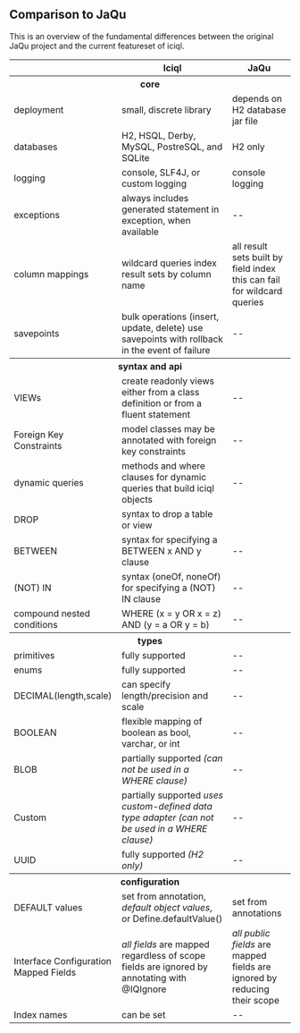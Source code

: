 
## Comparison to JaQu 

This is an overview of the fundamental differences between the original JaQu project and the current featureset of iciql.  

<table class="table">
<tr><th></th><th>Iciql</th><th>JaQu</th></tr>
<tr><th colspan="3">core</th></tr>
<tr><td>deployment</td><td>small, discrete library</td><td>depends on H2 database jar file</td></tr>
<tr><td>databases</td><td>H2, HSQL, Derby, MySQL, PostreSQL, and SQLite</td><td>H2 only</td></tr>
<tr><td>logging</td><td>console, SLF4J, or custom logging</td><td>console logging</td></tr>
<tr><td>exceptions</td><td>always includes generated statement in exception, when available</td><td>--</td></tr>
<tr><td>column mappings</td><td>wildcard queries index result sets by column name</td><td>all result sets built by field index<br/>this can fail for wildcard queries</td></tr>
<tr><td>savepoints</td><td>bulk operations (insert, update, delete) use savepoints with rollback in the event of failure</td><td>--</td></tr>
<tr><th colspan="3">syntax and api</th></tr>
<tr><td>VIEWs</td><td>create readonly views either from a class definition or from a fluent statement</td><td>--</td></tr>
<tr><td>Foreign Key Constraints</td><td>model classes may be annotated with foreign key constraints</td><td>--</td></tr>
<tr><td>dynamic queries</td><td>methods and where clauses for dynamic queries that build iciql objects</td><td>--</td></tr>
<tr><td>DROP</td><td>syntax to drop a table or view</td><td></td></tr>
<tr><td>BETWEEN</td><td>syntax for specifying a BETWEEN x AND y clause</td><td>--</td></tr>
<tr><td>(NOT) IN</td><td>syntax (oneOf, noneOf) for specifying a (NOT) IN clause</td><td>--</td></tr>
<tr><td>compound nested conditions</td><td>WHERE (x = y OR x = z) AND (y = a OR y = b)</td><td>--</td></tr>
<tr><th colspan="3">types</th></tr>
<tr><td>primitives</td><td>fully supported</td><td>--</td></tr>
<tr><td>enums</td><td>fully supported</td><td>--</td></tr>
<tr><td>DECIMAL(length,scale)</td><td>can specify length/precision and scale</td><td>--</td></tr>
<tr><td>BOOLEAN</td><td>flexible mapping of boolean as bool, varchar, or int</td><td>--</td></tr>
<tr><td>BLOB</td><td>partially supported <em>(can not be used in a WHERE clause)</em></td><td>--</td></tr>
<tr><td>Custom</td><td>partially supported <em>uses custom-defined data type adapter (can not be used in a WHERE clause)</em></td><td>--</td></tr>
<tr><td>UUID</td><td>fully supported <em>(H2 only)</em> </td><td>--</td></tr>
<tr><th colspan="3">configuration</th></tr>
<tr><td>DEFAULT values</td><td>set from annotation, <em>default object values</em>, or Define.defaultValue()</td><td>set from annotations</td></tr>
<tr><td>Interface Configuration<br/>Mapped Fields</td><td><em>all fields</em> are mapped regardless of scope<br/>fields are ignored by annotating with @IQIgnore</td><td><em>all public fields</em> are mapped<br/>fields are ignored by reducing their scope</td></tr>
<tr><td>Index names</td><td>can be set</td><td>--</td></tr>
</table>
